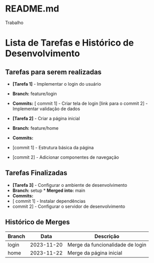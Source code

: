 # README.md
 Trabalho
 
 # Lista de Tarefas e Histórico de Desenvolvimento

## Tarefas para serem realizadas

* **[Tarefa 1]** - Implementar o login do usuário
 * **Branch:** feature/login
 * **Commits:**
 [ commit 1] - Criar tela de login
  [link para o commit 2] - Implementar validação de dados

* **[Tarefa 2]** - Criar a página inicial
 * **Branch:** feature/home
 * **Commits:**
 * [commit 1] - Estrutura básica da página
 * [commit 2] - Adicionar componentes de navegação

## Tarefas Finalizadas

* **[Tarefa 3]** - Configurar o ambiente de desenvolvimento
 * **Branch:** setup  * **Merged into:** main
 * **Commits:**
  * [ commit 1] - Instalar dependências
  * commit 2] - Configurar o servidor de desenvolvimento

## Histórico de Merges

| Branch | Data | Descrição |
|---|---|---|
| login | 2023-11-20 | Merge da funcionalidade de login |
| home | 2023-11-22 | Merge da página inicial |

